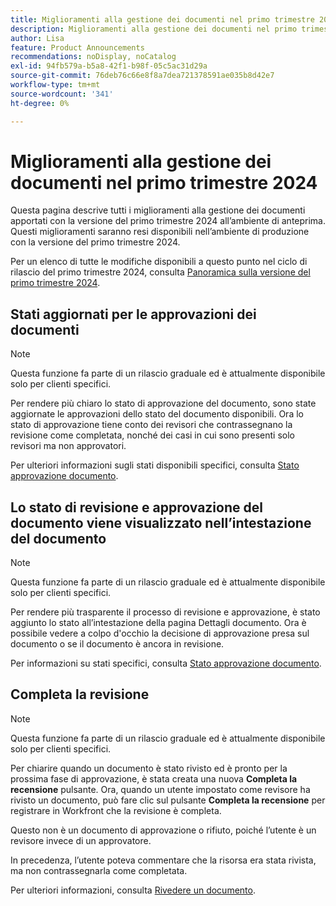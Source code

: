 ```yaml
---
title: Miglioramenti alla gestione dei documenti nel primo trimestre 2024
description: Miglioramenti alla gestione dei documenti nel primo trimestre 2024
author: Lisa
feature: Product Announcements
recommendations: noDisplay, noCatalog
exl-id: 94fb579a-b5a8-42f1-b98f-05c5ac31d29a
source-git-commit: 76deb76c66e8f8a7dea721378591ae035b8d42e7
workflow-type: tm+mt
source-wordcount: '341'
ht-degree: 0%

---
```


# Miglioramenti alla gestione dei documenti nel primo trimestre 2024

Questa pagina descrive tutti i miglioramenti alla gestione dei documenti apportati con la versione del primo trimestre 2024 all’ambiente di anteprima. Questi miglioramenti saranno resi disponibili nell’ambiente di produzione con la versione del primo trimestre 2024.

Per un elenco di tutte le modifiche disponibili a questo punto nel ciclo di rilascio del primo trimestre 2024, consulta [Panoramica sulla versione del primo trimestre 2024](/help/quicksilver/product-announcements/product-releases/24-q1-release-activity/24-q1-release-overview.md).

## Stati aggiornati per le approvazioni dei documenti

>[!NOTE]
>
>Questa funzione fa parte di un rilascio graduale ed è attualmente disponibile solo per clienti specifici.

Per rendere più chiaro lo stato di approvazione del documento, sono state aggiornate le approvazioni dello stato del documento disponibili. Ora lo stato di approvazione tiene conto dei revisori che contrassegnano la revisione come completata, nonché dei casi in cui sono presenti solo revisori ma non approvatori.

Per ulteriori informazioni sugli stati disponibili specifici, consulta [Stato approvazione documento](/help/quicksilver/review-and-approve-work/document-reviews-and-approvals/manage-document-approvals/document-approval-status.md).

## Lo stato di revisione e approvazione del documento viene visualizzato nell’intestazione del documento

>[!NOTE]
>
>Questa funzione fa parte di un rilascio graduale ed è attualmente disponibile solo per clienti specifici.

Per rendere più trasparente il processo di revisione e approvazione, è stato aggiunto lo stato all’intestazione della pagina Dettagli documento. Ora è possibile vedere a colpo d&#39;occhio la decisione di approvazione presa sul documento o se il documento è ancora in revisione.

Per informazioni su stati specifici, consulta [Stato approvazione documento](/help/quicksilver/review-and-approve-work/document-reviews-and-approvals/manage-document-approvals/document-approval-status.md).

## Completa la revisione

>[!NOTE]
>
>Questa funzione fa parte di un rilascio graduale ed è attualmente disponibile solo per clienti specifici.

Per chiarire quando un documento è stato rivisto ed è pronto per la prossima fase di approvazione, è stata creata una nuova **Completa la recensione** pulsante. Ora, quando un utente impostato come revisore ha rivisto un documento, può fare clic sul pulsante **Completa la recensione** per registrare in Workfront che la revisione è completa.

Questo non è un documento di approvazione o rifiuto, poiché l’utente è un revisore invece di un approvatore.

In precedenza, l’utente poteva commentare che la risorsa era stata rivista, ma non contrassegnarla come completata.

Per ulteriori informazioni, consulta [Rivedere un documento](/help/quicksilver/review-and-approve-work/document-reviews-and-approvals/review-and-approve-documents/review-a-document.md).
